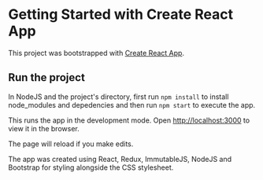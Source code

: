# Getting Started with Create React App

This project was bootstrapped with [Create React App](https://github.com/facebook/create-react-app).

## Run the project

In NodeJS and the project's directory, first run `npm install` to install node_modules and depedencies and then run `npm start` to execute the app.

This runs the app in the development mode.
Open [http://localhost:3000](http://localhost:3000) to view it in the browser.

The page will reload if you make edits.

The app was created using React, Redux, ImmutableJS, NodeJS and Bootstrap for styling alongside the CSS stylesheet.
